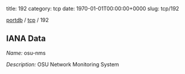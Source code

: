 title: 192
category: tcp
date: 1970-01-01T00:00:00+0000
slug: tcp/192

[portdb](/) / [tcp](/category/tcp.html) / 192


## IANA Data

_Name:_ osu-nms

_Description:_ OSU Network Monitoring System


